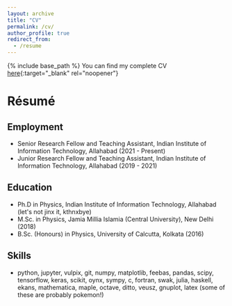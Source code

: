 ```yaml
---
layout: archive
title: "CV"
permalink: /cv/
author_profile: true
redirect_from:
  - /resume
---
```


{% include base_path %}
You can find my complete CV [here](/files/CVsubhodeepIIITA.pdf){:target="_blank" rel="noopener"}

# Résumé

## Employment

* Senior Research Fellow and Teaching Assistant, Indian Institute of Information Technology, Allahabad (2021 - Present)
* Junior Research Fellow and Teaching Assistant, Indian Institute of Information Technology, Allahabad (2019 - 2021)

## Education

* Ph.D in Physics, Indian Institute of Information Technology, Allahabad (let's not jinx it, kthnxbye)
* M.Sc. in Physics, Jamia Millia Islamia (Central University), New Delhi (2018)
* B.Sc. (Honours) in Physics, University of Calcutta, Kolkata (2016)


## Skills
* python, jupyter, vulpix, git, numpy, matplotlib, feebas, pandas, scipy, tensorflow, keras, scikit, oynx, sympy, c, fortran, swak, julia, haskell, ekans, mathematica, maple, octave, ditto, veusz, gnuplot, latex (some of these are probably pokemon!)
